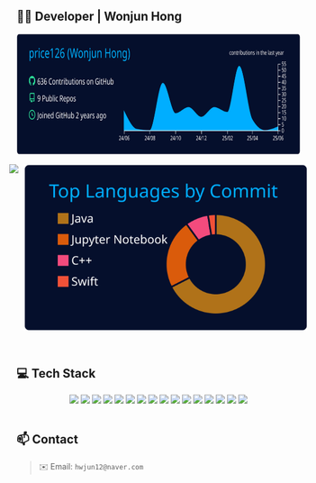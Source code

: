 ## 👨‍💻 Developer | Wonjun Hong

<p align="center">
  <img src="https://raw.githubusercontent.com/price126/price126/main/profile-summary-card-output/algolia/0-profile-details.svg" height="215" />
</p>

<p align="center" style="display: flex; justify-content: center; gap: 10px; margin-top: 10px;">
  <img src="http://mazassumnida.wtf/api/v2/generate_badge?boj=hwjun12" height="200" />
  <img src="https://raw.githubusercontent.com/price126/price126/main/profile-summary-card-output/algolia/2-most-commit-language.svg" />
</p>

<br/>

## 💻 Tech Stack

<div align="center">

  <!-- Backend -->
  <img src="https://img.shields.io/badge/Java-007396?style=for-the-badge&logo=openjdk&logoColor=white"/>
  <img src="https://img.shields.io/badge/Spring-6DB33F?style=for-the-badge&logo=spring&logoColor=white"/>
  <img src="https://img.shields.io/badge/Spring Boot-6DB33F?style=for-the-badge&logo=springboot&logoColor=white"/>
  <img src="https://img.shields.io/badge/NestJS-E0234E?style=for-the-badge&logo=nestjs&logoColor=white"/>

  <!-- Frontend -->
  <img src="https://img.shields.io/badge/HTML5-E34F26?style=for-the-badge&logo=html5&logoColor=white"/>
  <img src="https://img.shields.io/badge/CSS3-1572B6?style=for-the-badge&logo=css3&logoColor=white"/>
  <img src="https://img.shields.io/badge/JavaScript-F7DF1E?style=for-the-badge&logo=javascript&logoColor=black"/>
  <img src="https://img.shields.io/badge/React-61DAFB?style=for-the-badge&logo=react&logoColor=black"/>
  <img src="https://img.shields.io/badge/JSP-007396?style=for-the-badge&logo=java&logoColor=white"/>

  <!-- Database -->
  <img src="https://img.shields.io/badge/Oracle-F80000?style=for-the-badge&logo=oracle&logoColor=white"/>
  <img src="https://img.shields.io/badge/MySQL-4479A1?style=for-the-badge&logo=mysql&logoColor=white"/>
  <img src="https://img.shields.io/badge/MyBatis-000000?style=for-the-badge&logo=data:image/svg+xml;base64,...&logoColor=white"/>

  <!-- DevOps & Tools -->
  <img src="https://img.shields.io/badge/AWS-232F3E?style=for-the-badge&logo=amazonaws&logoColor=white"/>
  <img src="https://img.shields.io/badge/Docker-2496ED?style=for-the-badge&logo=docker&logoColor=white"/>
  <img src="https://img.shields.io/badge/Slack-4A154B?style=for-the-badge&logo=slack&logoColor=white"/>
  <img src="https://img.shields.io/badge/Notion-000000?style=for-the-badge&logo=notion&logoColor=white"/>

</div>

<br/>

## 📫 Contact

> ✉️ Email: `hwjun12@naver.com`

